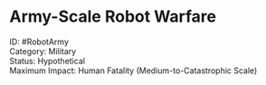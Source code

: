 # Army-Scale Robot Warfare

ID: #RobotArmy \
Category: Military \
Status: Hypothetical \
Maximum Impact: Human Fatality (Medium-to-Catastrophic Scale)
